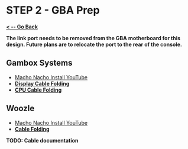 # STEP 2 - GBA Prep

**[< -- Go Back](../README.md)**

**The link port needs to be removed from the GBA motherboard for this design. Future plans are to relocate the port to the rear of the console.**

## Gambox Systems

* [Macho Nacho Install YouTube](https://www.youtube.com/watch?v=TSE6hmjlmOE)
* **[Display Cable Folding](../Cable%20Folding/Gamebox%20-%20Display%20Cable.md)**
* **[CPU Cable Folding](../Cable%20Folding/Gamebox%20-%20CPU%20Cable.md)**

## Woozle

* [Macho Nacho Install YouTube](https://www.youtube.com/watch?v=oOdEZN_bgfA)
* **[Cable Folding](../Cable%20Folding/Woozle%20-%20Cables.md)**

**TODO: Cable documentation**